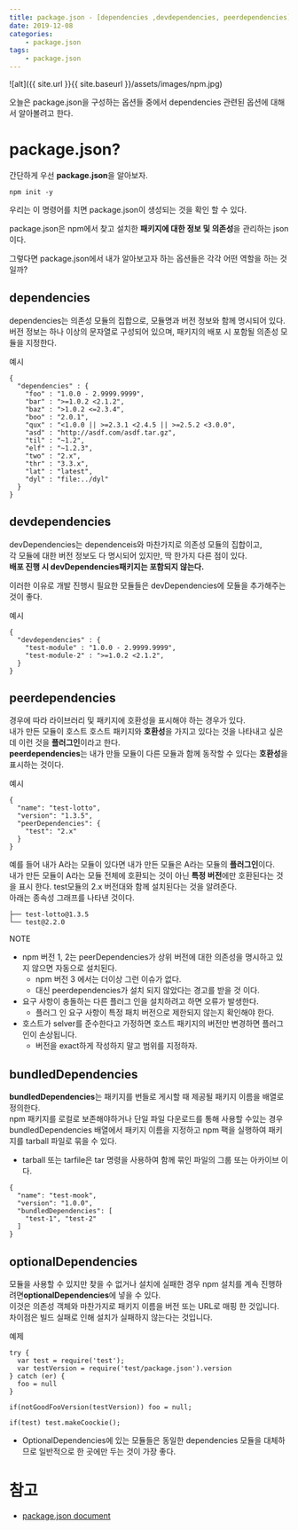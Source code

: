 ```yaml
---
title: package.json - [dependencies ,devdependencies, peerdependencies]
date: 2019-12-08
categories:
    - package.json
tags:
    - package.json
---
```


![alt]({{ site.url }}{{ site.baseurl }}/assets/images/npm.jpg)

오늘은 package.json을 구성하는 옵션들 중에서 dependencies 관련된 옵션에 대해서 알아볼려고 한다.

<!-- more -->

# package.json?
간단하게 우선 **package.json**을 알아보자.
```
npm init -y
```
우리는 이 명령어를 치면 package.json이 생성되는 것을 확인 할 수 있다.

package.json은 npm에서 찾고 설치한 **패키지에 대한 정보 및 의존성**을 관리하는 json이다.

그렇다면 package.json에서 내가 알아보고자 하는 옵션들은 각각 어떤 역할을 하는 것일까?

## dependencies
dependencies는 의존성 모듈의 집합으로, 모듈명과 버전 정보와 함께 명시되어 있다. </br>
버전 정보는 하나 이상의 문자열로 구성되어 있으며, 패키지의 배포 시 포함될 의존성 모듈을 지정한다.

예시
```
{ 
  "dependencies" : { 
    "foo" : "1.0.0 - 2.9999.9999", 
    "bar" : ">=1.0.2 <2.1.2", 
    "baz" : ">1.0.2 <=2.3.4", 
    "boo" : "2.0.1", 
    "qux" : "<1.0.0 || >=2.3.1 <2.4.5 || >=2.5.2 <3.0.0", 
    "asd" : "http://asdf.com/asdf.tar.gz", 
    "til" : "~1.2", 
    "elf" : "~1.2.3", 
    "two" : "2.x", 
    "thr" : "3.3.x", 
    "lat" : "latest", 
    "dyl" : "file:../dyl"
  }
}
```

## devdependencies
devDependencies는 dependenceis와 마찬가지로 의존성 모듈의 집합이고,</br>
각 모듈에 대한 버전 정보도 다 명시되어 있지만, 딱 한가지 다른 점이 있다.</br>
**배포 진행 시 devDependencies패키지는 포함되지 않는다.**

이러한 이유로 개발 진행시 필요한 모듈들은 devDependencies에 모듈을 추가해주는 것이 좋다.

예시
```
{ 
  "devdependencies" : { 
    "test-module" : "1.0.0 - 2.9999.9999", 
    "test-module-2" : ">=1.0.2 <2.1.2", 
  }
}
```

## peerdependencies
경우에 따라 라이브러리 및 패키지에 호환성을 표시해야 하는 경우가 있다.</br>
내가 만든 모듈이 호스트 호스트 패키지와 **호환성**을 가지고 있다는 것을 나타내고 싶은데 이런 것을 **플러그인**이라고 한다.</br>
**peerdependencies**는 내가 만들 모듈이 다른 모듈과 함께 동작할 수 있다는 **호환성**을 표시하는 것이다. </br>

예시
```
{
  "name": "test-lotto",
  "version": "1.3.5",
  "peerDependencies": {
    "test": "2.x"
  }
}
```
예를 들어 내가 A라는 모듈이 있다면 내가 만든 모듈은 A라는 모듈의 **플러그인**이다. </br>
내가 만든 모듈이 A라는 모듈 전체에 호환되는 것이 아닌 **특정 버전**에만 호환된다는 것을 표시 한다.
test모듈의 2.x 버전대와 함께 설치된다는 것을 알려준다. </br>
아래는 종속성 그래프를 나타낸 것이다.
```
├── test-lotto@1.3.5
└── test@2.2.0
```
NOTE
  - npm 버전 1, 2는 peerDependencies가 상위 버전에 대한 의존성을 명시하고 있지 않으면 자동으로 설치된다.
    - npm 버전 3 에서는 더이상 그런 이슈가 없다.
    - 대신 peerdependencies가 설치 되지 않았다는 경고를 받을 것 이다.
  - 요구 사항이 충돌하는 다른 플러그 인을 설치하려고 하면 오류가 발생한다.
    - 플러그 인 요구 사항이 특정 패치 버전으로 제한되지 않는지 확인해야 한다.
  - 호스트가 selver를 준수한다고 가정하면 호스트 패키지의 버전만 변경하면 플러그 인이 손상됩니다.
    - 버전을 exact하게 작성하지 말고 범위를 지정하자.

## bundledDependencies
**bundledDependencies**는 패키지를 번들로 게시할 때 제공될 패키지 이름을 배열로 정의한다.</br>
npm 패키지를 로컬로 보존해야하거나 단일 파일 다운로드를 통해 사용할 수있는 경우</br>
bundledDependencies 배열에서 패키지 이름을 지정하고 npm 팩을 실행하여 패키지를 tarball 파일로 묶을 수 있다.
  - tarball 또는 tarfile은 tar 명령을 사용하여 함께 묶인 파일의 그룹 또는 아카이브 이다.
```
{
  "name": "test-mook",
  "version": "1.0.0",
  "bundledDependencies": [
    "test-1", "test-2"
  ]
}
```

## optionalDependencies
모듈을 사용할 수 있지만 찾을 수 없거나 설치에 실패한 경우 npm 설치를 계속 진행하려면**optionalDependencies**에 넣을 수 있다.</br>
이것은 의존성 객체와 마찬가지로 패키지 이름을 버전 또는 URL로 매핑 한 것입니다.</br>
차이점은 빌드 실패로 인해 설치가 실패하지 않는다는 것입니다.

예제
```
try {
  var test = require('test');
  var testVersion = require('test/package.json').version
} catch (er) {
  foo = null
}

if(notGoodFooVersion(testVersion)) foo = null;

if(test) test.makeCoockie();
```
- OptionalDependencies에 있는 모듈들은 동일한 dependencies 모듈을 대체하므로 일반적으로 한 곳에만 두는 것이 가장 좋다.

# 참고
- [package.json document](https://docs.npmjs.com/files/package.json)
